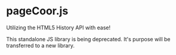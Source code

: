 # pageCoor.js
Utilizing the HTML5 History API with ease!

This standalone JS library is being deprecated.  It's purpose will be transferred to a new library.
